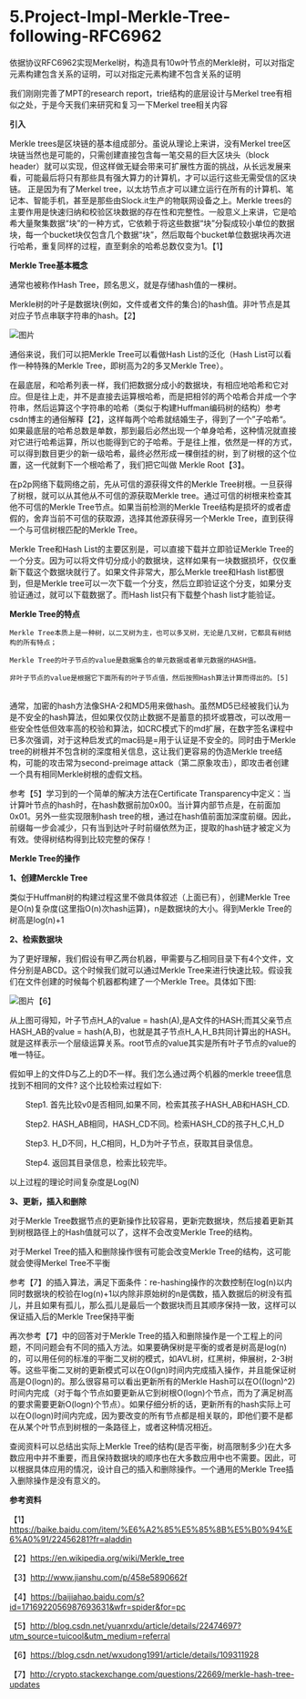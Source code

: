 # 5.Project-Impl-Merkle-Tree-following-RFC6962
依据协议RFC6962实现Merkel树，构造具有10w叶节点的Merkle树，可以对指定元素构建包含关系的证明，可以对指定元素构建不包含关系的证明

我们刚刚完善了MPT的research report，trie结构的底层设计与Merkel tree有相似之处，于是今天我们来研究和复习一下Merkel tree相关内容

**引入**

Merkle trees是区块链的基本组成部分。虽说从理论上来讲，没有Merkel tree区块链当然也是可能的，只需创建直接包含每一笔交易的巨大区块头（block header）就可以实现，但这样做无疑会带来可扩展性方面的挑战，从长远发展来看，可能最后将只有那些具有强大算力的计算机，才可以运行这些无需受信的区块链。 正是因为有了Merkel tree，以太坊节点才可以建立运行在所有的计算机、笔记本、智能手机，甚至是那些由Slock.it生产的物联网设备之上。Merkle trees的主要作用是快速归纳和校验区块数据的存在性和完整性。一般意义上来讲，它是哈希大量聚集数据“块”的一种方式，它依赖于将这些数据“块”分裂成较小单位的数据块，每一个bucket块仅包含几个数据“块”，然后取每个bucket单位数据块再次进行哈希，重复同样的过程，直至剩余的哈希总数仅变为1。【1】

**Merkle Tree基本概念**

通常也被称作Hash Tree，顾名思义，就是存储hash值的一棵树。

Merkle树的叶子是数据块(例如，文件或者文件的集合)的hash值。非叶节点是其对应子节点串联字符串的hash。【2】

![图片](https://user-images.githubusercontent.com/107350922/180372013-5dd346c3-1a6b-4ba1-95f0-151435eb1947.png)

通俗来说，我们可以把Merkle Tree可以看做Hash List的泛化（Hash List可以看作一种特殊的Merkle Tree，即树高为2的多叉Merkle Tree）。

在最底层，和哈希列表一样，我们把数据分成小的数据块，有相应地哈希和它对应。但是往上走，并不是直接去运算根哈希，而是把相邻的两个哈希合并成一个字符串，然后运算这个字符串的哈希（类似于构建Huffman编码树的结构）参考csdn博主的通俗解释【2】，这样每两个哈希就结婚生子，得到了一个”子哈希“。如果最底层的哈希总数是单数，那到最后必然出现一个单身哈希，这种情况就直接对它进行哈希运算，所以也能得到它的子哈希。于是往上推，依然是一样的方式，可以得到数目更少的新一级哈希，最终必然形成一棵倒挂的树，到了树根的这个位置，这一代就剩下一个根哈希了，我们把它叫做 Merkle Root【3】。

在p2p网络下载网络之前，先从可信的源获得文件的Merkle Tree树根。一旦获得了树根，就可以从其他从不可信的源获取Merkle tree。通过可信的树根来检查其他不可信的Merkle Tree节点。如果当前检测的Merkle Tree结构是损坏的或者虚假的，舍弃当前不可信的获取源，选择其他源获得另一个Merkle Tree，直到获得一个与可信树根匹配的Merkle Tree。

Merkle Tree和Hash List的主要区别是，可以直接下载并立即验证Merkle Tree的一个分支。因为可以将文件切分成小的数据块，这样如果有一块数据损坏，仅仅重新下载这个数据块就行了。如果文件非常大，那么Merkle tree和Hash list都很到，但是Merkle tree可以一次下载一个分支，然后立即验证这个分支，如果分支验证通过，就可以下载数据了。而Hash list只有下载整个hash list才能验证。 

**Merkle Tree的特点**

    Merkle Tree本质上是一种树，以二叉树为主，也可以多叉树，无论是几叉树，它都具有树结构的所有特点；
    
    Merkle Tree的叶子节点的value是数据集合的单元数据或者单元数据的HASH值。
    
    非叶子节点的value是根据它下面所有的叶子节点值，然后按照Hash算法计算而得出的。[5]
    　　
通常，加密的hash方法像SHA-2和MD5用来做hash。虽然MD5已经被我们认为是不安全的hash算法，但如果仅仅防止数据不是蓄意的损坏或篡改，可以改用一些安全性低但效率高的校验和算法，如CRC模式下的md扩展，在数字签名课程中已多次强调，对于这种启发式的mac码是=用于认证是不安全的。同时由于Merkle tree的树根并不包含树的深度相关信息，这让我们更容易的伪造Merkle tree结构，可能的攻击常为second-preimage attack（第二原象攻击），即攻击者创建一个具有相同Merkle树根的虚假文档。

参考【5】学习到的一个简单的解决方法在Certificate Transparency中定义：当计算叶节点的hash时，在hash数据前加0x00。当计算内部节点是，在前面加0x01。另外一些实现限制hash tree的根，通过在hash值前面加深度前缀。因此，前缀每一步会减少，只有当到达叶子时前缀依然为正，提取的hash链才被定义为有效。使得树结构得到比较完整的保存！

**Merkle Tree的操作**

**1、创建Merckle Tree**

类似于Huffman树的构建过程这里不做具体叙述（上面已有），创建Merkle Tree是O(n)复杂度(这里指O(n)次hash运算)，n是数据块的大小。得到Merkle Tree的树高是log(n)+1

**2、检索数据块**

为了更好理解，我们假设有甲乙两台机器，甲需要与乙相同目录下有4个文件，文件分别是ABCD。这个时候我们就可以通过Merkle Tree来进行快速比较。假设我们在文件创建的时候每个机器都构建了一个Merkle Tree。具体如下图: 

![图片](https://user-images.githubusercontent.com/107350922/180375827-230d650b-d928-4fb7-9918-6428530a1f03.png)【6】

从上图可得知，叶子节点H_A的value = hash(A),是A文件的HASH;而其父亲节点HASH_AB的value = hash(A,B)，也就是其子节点H_A,H_B共同计算出的HASH。就是这样表示一个层级运算关系。root节点的value其实是所有叶子节点的value的唯一特征。

假如甲上的文件D与乙上的D不一样。我们怎么通过两个机器的merkle treee信息找到不相同的文件? 这个比较检索过程如下:

　　Step1. 首先比较v0是否相同,如果不同，检索其孩子HASH_AB和HASH_CD.

　　Step2. HASH_AB相同，HASH_CD不同。检索HASH_CD的孩子H_C,H_D

　　Step3. H_D不同，H_C相同，H_D为叶子节点，获取其目录信息。

　　Step4. 返回其目录信息，检索比较完毕。

以上过程的理论时间复杂度是Log(N)

**3、更新，插入和删除**

  对于Merkle Tree数据节点的更新操作比较容易，更新完数据块，然后接着更新其到树根路径上的Hash值就可以了，这样不会改变Merkle Tree的结构。
  
  对于Merkel Tree的插入和删除操作很有可能会改变Merkle Tree的结构，这可能就会使得Merkel Tree不平衡
  
参考【7】的插入算法，满足下面条件：re-hashing操作的次数控制在log(n)以内同时数据块的校验在log(n)+1以内除非原始树的n是偶数，插入数据后的树没有孤儿，并且如果有孤儿，那么孤儿是最后一个数据块而且其顺序保持一致，这样可以保证插入后的Merkle Tree保持平衡
  
再次参考【7】中的回答对于Merkle Tree的插入和删除操作是一个工程上的问题，不同问题会有不同的插入方法。如果要确保树是平衡的或者是树高是log(n)的，可以用任何的标准的平衡二叉树的模式，如AVL树，红黑树，伸展树，2-3树等。这些平衡二叉树的更新模式可以在O(lgn)时间内完成插入操作，并且能保证树高是O(logn)的。那么很容易可以看出更新所有的Merkle Hash可以在O((logn)^2)时间内完成（对于每个节点如要更新从它到树根O(logn)个节点，而为了满足树高的要求需要更新O(logn)个节点）。如果仔细分析的话，更新所有的hash实际上可以在O(logn)时间内完成，因为要改变的所有节点都是相关联的，即他们要不是都在从某个叶节点到树根的一条路径上，或者这种情况相近。

查阅资料可以总结出实际上Merkle Tree的结构(是否平衡，树高限制多少)在大多数应用中并不重要，而且保持数据块的顺序也在大多数应用中也不需要。因此，可以根据具体应用的情况，设计自己的插入和删除操作。一个通用的Merkle Tree插入删除操作是没有意义的。



**参考资料**

【1】https://baike.baidu.com/item/%E6%A2%85%E5%85%8B%E5%B0%94%E6%A0%91/22456281?fr=aladdin

【2】https://en.wikipedia.org/wiki/Merkle_tree

【3】http://www.jianshu.com/p/458e5890662f

【4】https://baijiahao.baidu.com/s?id=1716922056987693631&wfr=spider&for=pc

【5】http://blog.csdn.net/yuanrxdu/article/details/22474697?utm_source=tuicool&utm_medium=referral

【6】https://blog.csdn.net/wxudong1991/article/details/109311928

【7】http://crypto.stackexchange.com/questions/22669/merkle-hash-tree-updates
